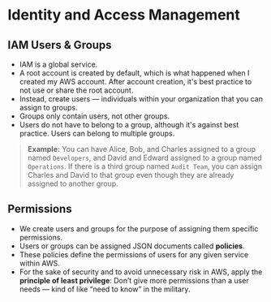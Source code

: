 # Identity and Access Management

## IAM Users & Groups
- IAM is a global service.
- A root account is created by default, which is what happened when I created my AWS account. After account creation, it's best practice to not use or share the root account.
- Instead, create users — individuals within your organization that you can assign to groups.
- Groups only contain users, not other groups.
- Users do not have to belong to a group, although it's against best practice. Users can belong to multiple groups.

> **Example:** You can have Alice, Bob, and Charles assigned to a group named `Developers`, and David and Edward assigned to a group named `Operations`. If there is a third group named `Audit Team`, you can assign Charles and David to that group even though they are already assigned to another group.

## Permissions
- We create users and groups for the purpose of assigning them specific permissions.
- Users or groups can be assigned JSON documents called **policies**.
- These policies define the permissions of users for any given service within AWS.
- For the sake of security and to avoid unnecessary risk in AWS, apply the **principle of least privilege**: Don’t give more permissions than a user needs — kind of like “need to know” in the military.
